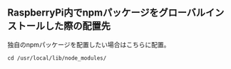 ## RaspberryPi内でnpmパッケージをグローバルインストールした際の配置先

独自のnpmパッケージを配置したい場合はこちらに配置。

```
cd /usr/local/lib/node_modules/
```

